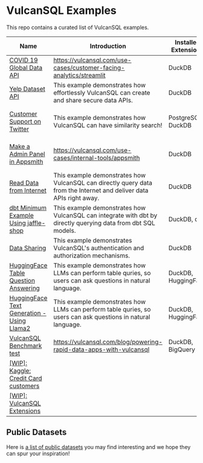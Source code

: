 # VulcanSQL Examples

This repo contains a curated list of VulcanSQL examples.

| Name | Introduction | Installed Extensions | Other Tech Stack | Deployment | Demo Link |
| ---  | ----         | -------------------- | ---------------- | ---------- | --------- | 
| [COVID 19 Global Data API](./covid19-global-data-api/)                          | https://vulcansql.com/use-cases/customer-facing-analytics/streamlit                                                 | DuckDB               | Streamlit                          | Fly.io     | https://covid19-dashboard.fly.dev/                                                          |
| [Yelp Dataset API](./yelp-dataset-api/)                                         | This example demonstrates how effortlessly VulcanSQL can create and share secure data APIs.                         | DuckDB               | Cohere, LangChain, Streamlit       | Fly.io     | https://yelp-dataset-demo.fly.dev/                                                          |
| [Customer Support on Twitter](./customer-support-on-twitter/)                   | This example demonstrates how VulcanSQL can have similarity search!                                                 | PostgreSQL, DuckDB   | Neon, Cohere, LangChain, Streamlit | Fly.io     | https://customer-support-on-twitter-demo.fly.dev/                                           |
| [Make a Admin Panel in Appsmith](./admin-panel-using-appsmith/)                 | https://vulcansql.com/use-cases/internal-tools/appsmith                                                             | DuckDB               |                                    | Appsmith   | https://app.appsmith.com/app/food-table-powered-by-vulcansql/page1-64a6848a4d60e87c5655e3f6 |
| [Read Data from Internet](./read-data-from-internet/)                           | This example demonstrates how VulcanSQL can directly query data from the Internet and deliver data APIs right away. | DuckDB               |                                    |            |                                                                                             |     |
| [dbt Minimum Example Using jaffle-shop](./dbt-jaffle-shop/)                     | This example demonstrates how VulcanSQL can integrate with dbt by directly querying data from dbt SQL models.       | DuckDB, dbt          |                                    |            |                                                                                             |
| [Data Sharing](./data-sharing/)                                                 | This example demonstrates VulcanSQL's authentication and authorization mechanisms.                                  | DuckDB               |                                    |            |                                                                                             |
| [HuggingFace Table Question Answering](./huggingface/table-question-answering/) | This example demonstrates how LLMs can perform table quries, so users can ask questions in natural language.        | DuckDB, HuggingFace  | HuggingFace                        |            |                                                                                             |
| [HuggingFace Text Generation - Using Llama2](./huggingface/text-generation/)    | This example demonstrates how LLMs can perform table quries, so users can ask questions in natural language.        | DuckDB, HuggingFace  | HuggingFace                        |            |                                                                                             |
| [VulcanSQL Benchmark test](./daily-revenue/)                                    | https://vulcansql.com/blog/powering-rapid-data-apps-with-vulcansql                                                  | DuckDB, BigQuery     |                                    |            |                                                                                             |
| [[WIP]: Kaggle: Credit Card customers](./kaggle-credit-card-customers/)         |                                                                                                                     |                      |                                    |            |                                                                                             |
| [[WIP]: VulcanSQL Extensions](./vulcan-sql-extensions/)                         |                                                                                                                     |                      |                                    |            |                                                                                             |

## Public Datasets

Here is [a list of public datasets](https://canner.notion.site/Public-Dataset-ca99a4ddf04b4993bf09da0e1640df32?pvs=4) you may find interesting and we hope they can spur your inspiration!
